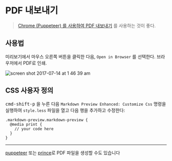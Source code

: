 # PDF 내보내기

> [Chrome (Puppeteer) 를 사용하여 PDF 내보내기](ko-kr/puppeteer.md) 를 사용하는 것이 좋다.

## 사용법

미리보기에서 마우스 오른쪽 버튼을 클릭한 다음, `Open in Browser` 를 선택한다.
브라우저에서 PDF로 인쇄.

![screen shot 2017-07-14 at 1 46 39 am](https://user-images.githubusercontent.com/1908863/28201366-536dbc0a-6836-11e7-866f-db9a5d12de16.png)

## CSS 사용자 정의

<kbd>cmd-shift-p</kbd> 을 누른 다음 `Markdown Preview Enhanced: Customize Css` 명령을 실행하여 `style.less` 파일을 열고 다음 행을 추가하고 수정한다:

```less
.markdown-preview.markdown-preview {
  @media print {
    // your code here
  }
}
```

---

[puppeteer](ko-kr/puppeteer.md) 또는 [prince](ko-kr/prince.md)로 PDF 파일을 생성할 수도 있습니다
